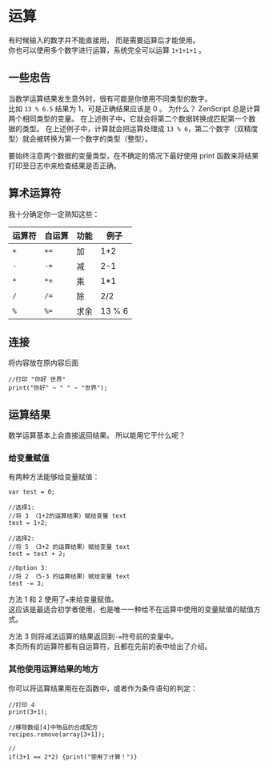 # 运算

有时候输入的数字并不能直接用， 而是需要运算后才能使用。  
你也可以使用多个数字进行运算，系统完全可以运算 `1+1+1+1` 。

## 一些忠告

当数学运算结果发生意外时，很有可能是你使用不同类型的数字。  
比如 `13 % 6.5` 结果为 1，可是正确结果应该是 0 。 为什么？ ZenScript 总是计算两个相同类型的变量。 在上述例子中，它就会将第二个数据转换成匹配第一个数据的类型。 在上述例子中，计算就会把运算处理成 `13 % 6`，第二个数字（双精度型）就会被转换为第一个数字的类型（整型）。

要始终注意两个数据的变量类型，在不确定的情况下最好使用 print 函数来将结果打印至日志中来检查结果是否正确。

## 算术运算符

我十分确定你一定熟知这些：

| 运算符 | 自运算  | 功能 | 例子     |
| --- | ---- | -- | ------ |
| `+` | `+=` | 加  | 1+2    |
| `-` | `-=` | 减  | 2-1    |
| `*` | `*=` | 乘  | 1*1    |
| `/` | `/=` | 除  | 2/2    |
| `%` | `%=` | 求余 | 13 % 6 |

## 连接

将内容放在原内容后面

    //打印 "你好 世界"
    print("你好" ~ " " ~ "世界");
    

## 运算结果

数学运算基本上会直接返回结果。 所以能用它干什么呢？

### 给变量赋值

有两种方法能够给变量赋值：

    var test = 0;
    
    //选择1:
    //将 3 （1+2的运算结果）赋给变量 text
    test = 1+2;
    
    //选择2:
    //将 5 （3+2 的运算结果）赋给变量 text
    test = test + 2;
    
    //Option 3:
    //将 2 （5-3 的运算结果）赋给变量 text
    test -= 3;
    

方法 1 和 2 使用了`=`来给变量赋值。  
这应该是最适合初学者使用，也是唯一一种给不在运算中使用的变量赋值的赋值方式。

方法 3 则将减法运算的结果返回到`-=`符号前的变量中。  
本页所有的运算符都有自运算符，且都在先前的表中给出了介绍。

### 其他使用运算结果的地方

你可以将运算结果用在在函数中，或者作为条件语句的判定：

    //打印 4
    print(3+1);
    
    //移除数组[4]中物品的合成配方
    recipes.remove(array[3+1]);
    
    //
    if(3+1 == 2*2) {print("使用了计算！")}